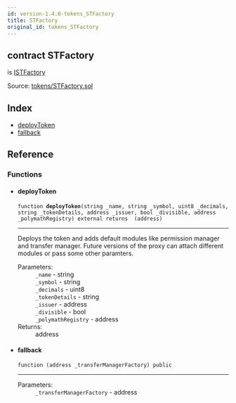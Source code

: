```yaml
---
id: version-1.4.0-tokens_STFactory
title: STFactory
original_id: tokens_STFactory
---
```


<div class="contract-doc"><div class="contract"><h2 class="contract-header"><span class="contract-kind">contract</span> STFactory</h2><p class="base-contracts"><span>is</span> <a href="interfaces_ISTFactory.html">ISTFactory</a></p><div class="source">Source: <a href="git+https://github.com/PolymathNetwork/polymath-core/blob/v1.4.0/contracts/tokens/STFactory.sol" target="_blank">tokens/STFactory.sol</a></div></div><div class="index"><h2>Index</h2><ul><li><a href="tokens_STFactory.html#deployToken">deployToken</a></li><li><a href="tokens_STFactory.html#">fallback</a></li></ul></div><div class="reference"><h2>Reference</h2><div class="functions"><h3>Functions</h3><ul><li><div class="item function"><span id="deployToken" class="anchor-marker"></span><h4 class="name">deployToken</h4><div class="body"><code class="signature">function <strong>deployToken</strong><span>(string _name, string _symbol, uint8 _decimals, string _tokenDetails, address _issuer, bool _divisible, address _polymathRegistry) </span><span>external </span><span>returns  (address) </span></code><hr/><div class="description"><p>Deploys the token and adds default modules like permission manager and transfer manager. Future versions of the proxy can attach different modules or pass some other paramters.</p></div><dl><dt><span class="label-parameters">Parameters:</span></dt><dd><div><code>_name</code> - string</div><div><code>_symbol</code> - string</div><div><code>_decimals</code> - uint8</div><div><code>_tokenDetails</code> - string</div><div><code>_issuer</code> - address</div><div><code>_divisible</code> - bool</div><div><code>_polymathRegistry</code> - address</div></dd><dt><span class="label-return">Returns:</span></dt><dd>address</dd></dl></div></div></li><li><div class="item function"><span id="fallback" class="anchor-marker"></span><h4 class="name">fallback</h4><div class="body"><code class="signature">function <strong></strong><span>(address _transferManagerFactory) </span><span>public </span></code><hr/><dl><dt><span class="label-parameters">Parameters:</span></dt><dd><div><code>_transferManagerFactory</code> - address</div></dd></dl></div></div></li></ul></div></div></div>
